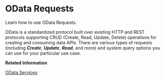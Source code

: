 <!-- loiobbaf7a46bf2140fbb1217b2fec9cb4c2 -->

# OData Requests

Learn how to use OData Requests.

OData is a standardized protocol built over existing HTTP and REST protocols supporting CRUD \(Create, Read, Update, Delete\) operations for creating and consuming data APIs. There are various types of requests \(including ***Create***, ***Update***, ***Read***, and more\) and system query options you can use for your particular use case.

**Related Information**  




[OData Services](odata-services-811b523.md "")



